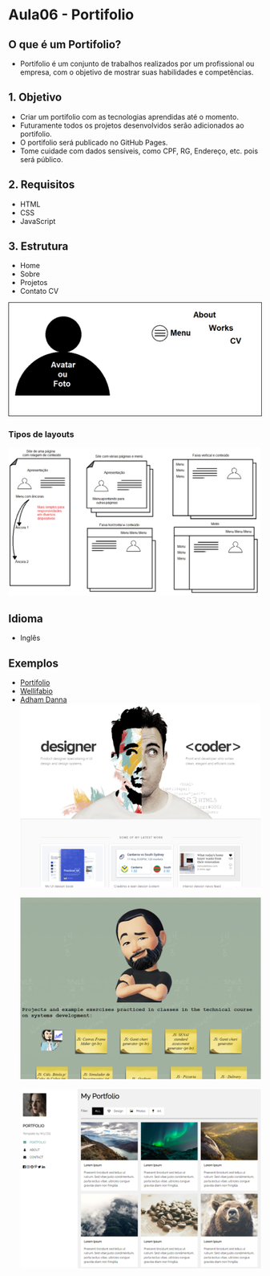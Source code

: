 # Aula06 - Portifolio

## O que é um Portifolio?
- Portifolio é um conjunto de trabalhos realizados por um profissional ou empresa, com o objetivo de mostrar suas habilidades e competências.

## 1. Objetivo
- Criar um portifolio com as tecnologias aprendidas até o momento.
- Futuramente todos os projetos desenvolvidos serão adicionados ao portifolio.
- O portifolio será publicado no GitHub Pages.
- Tome cuidade com dados sensíveis, como CPF, RG, Endereço, etc. pois será público.

## 2. Requisitos
- HTML
- CSS
- JavaScript

## 3. Estrutura
- Home
- Sobre
- Projetos
- Contato CV
<img src="./estrutura.png" style="border: 1px solid">

### Tipos de layouts
![Layouts](./layouts.png)

## Idioma
- Inglês

## Exemplos
- [Portifolio](https://www.w3schools.com/w3css/tryw3css_templates_portfolio.htm)
- [Wellifabio](https://wellifabio.github.io/)
- [Adham Danna](https://www.adhamdannaway.com/)
![Exemplo1](./exemplo1.png)<br><br>
![Exemplo2](./exemplo2.png)<br><br>
![Exemplo3](./exemplo3.png)<br><br>
